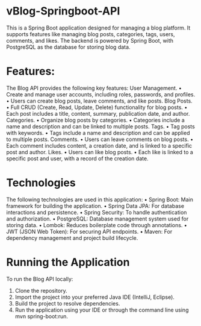 # vBlog-Springboot-API
This is a Spring Boot application designed for managing a blog platform. It supports features like managing blog posts, categories, tags, users, comments, and likes. The backend is powered by Spring Boot, with PostgreSQL as the database for storing blog data.

# Features:
The Blog API provides the following key features:
User Management.
•	Create and manage user accounts, including roles, passwords, and profiles.
•	Users can create blog posts, leave comments, and like posts.
Blog Posts.
•	Full CRUD (Create, Read, Update, Delete) functionality for blog posts.
•	Each post includes a title, content, summary, publication date, and author.
Categories.
•	Organize blog posts by categories.
•	Categories include a name and description and can be linked to multiple posts.
Tags.
•	Tag posts with keywords.
•	Tags include a name and description and can be applied to multiple posts.
Comments.
•	Users can leave comments on blog posts.
•	Each comment includes content, a creation date, and is linked to a specific post and author.
Likes.
•	Users can like blog posts.
•	Each like is linked to a specific post and user, with a record of the creation date.

# Technologies
The following technologies are used in this application:
•	Spring Boot: Main framework for building the application.
•	Spring Data JPA: For database interactions and persistence.
•	Spring Security: To handle authentication and authorization.
•	PostgreSQL: Database management system used for storing data.
•	Lombok: Reduces boilerplate code through annotations.
•	JWT (JSON Web Token): For securing API endpoints.
•	Maven: For dependency management and project build lifecycle.

# Running the Application
To run the Blog API locally:
1.	Clone the repository.
2.	Import the project into your preferred Java IDE (IntelliJ, Eclipse).
3.	Build the project to resolve dependencies.
4.	Run the application using your IDE or through the command line using mvn spring-boot:run.
